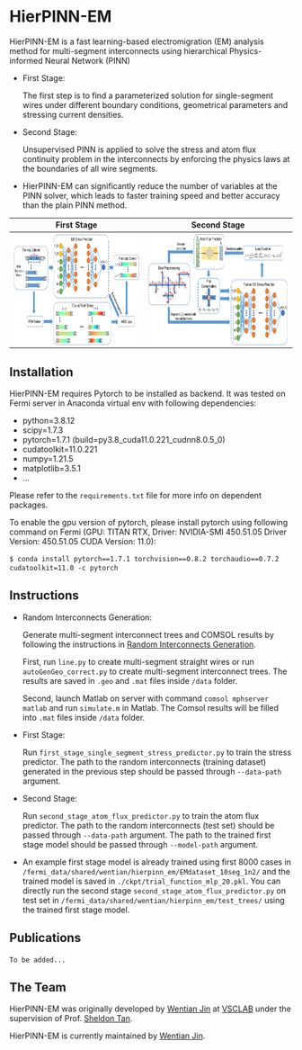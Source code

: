 # HierPINN-EM

HierPINN-EM is a fast learning-based electromigration (EM) analysis method for multi-segment interconnects using hierarchical Physics-informed Neural Network (PINN)

- First Stage:

  The first step is to find a parameterized solution for single-segment wires under different boundary conditions, geometrical parameters and stressing current densities.

- Second Stage:
  
  Unsupervised PINN is applied to solve the stress and atom flux continuity problem in the interconnects by enforcing the physics laws at the boundaries of all wire segments.

- HierPINN-EM can significantly reduce the number of variables at the PINN solver, which leads to faster training speed and better accuracy than the plain PINN method.

First Stage | Second Stage
:-----:|:-----:
<img align="middle" src="./assets/stress_predictor_model.png" alt="first stage"  height=200/> | <img align="middle" src="./assets/flux_predictor_model.png" alt="second stage"  height=200/>


## Installation

HierPINN-EM requires Pytorch to be installed as backend. It was tested on Fermi server in Anaconda virtual env with following dependencies:

- python=3.8.12
- scipy=1.7.3
- pytorch=1.7.1 (build=py3.8_cuda11.0.221_cudnn8.0.5_0)
- cudatoolkit=11.0.221
- numpy=1.21.5
- matplotlib=3.5.1
- ...

Please refer to the `requirements.txt` file for more info on dependent packages.

To enable the gpu version of pytorch, please install pytorch using following command on Fermi (GPU: TITAN RTX, Driver: NVIDIA-SMI 450.51.05  Driver Version: 450.51.05  CUDA Version: 11.0):
```
$ conda install pytorch==1.7.1 torchvision==0.8.2 torchaudio==0.7.2 cudatoolkit=11.0 -c pytorch
```

## Instructions
- Random Interconnects Generation:

  Generate multi-segment interconnect trees and COMSOL results by following the instructions in [Random Interconnects Generation](https://github.com/wtjin1992/Random_Interconnects_Gen).
  
  First, run `line.py` to create multi-segment straight wires or run `autoGenGeo_correct.py` to create multi-segment interconnect trees. The results are saved in `.geo` and `.mat` files inside `/data` folder.

  Second, launch Matlab on server with command `comsol mphserver matlab` and run `simulate.m` in Matlab. The Comsol results will be filled into `.mat` files inside `/data` folder.

- First Stage:

  Run `first_stage_single_segment_stress_predictor.py` to train the stress predictor. The path to the random interconnects (training dataset) generated in the previous step should be passed through `--data-path` argument.

- Second Stage:

  Run `second_stage_atom_flux_predictor.py` to train the atom flux predictor. The path to the random interconnects (test set) should be passed through `--data-path` argument. The path to the trained first stage model should be passed through `--model-path` argument.

- An example first stage model is already trained using first 8000 cases in `/fermi_data/shared/wentian/hierpinn_em/EMdataset_10seg_1n2/` and the trained model is saved in `./ckpt/trial_function_mlp_20.pkl`. You can directly run the second stage `second_stage_atom_flux_predictor.py` on test set in `/fermi_data/shared/wentian/hierpinn_em/test_trees/` using the trained first stage model.

## Publications

```
To be added...
```

## The Team

HierPINN-EM was originally developed by [Wentian Jin](https://vsclab.ece.ucr.edu/people/wentian-jin) at [VSCLAB](https://vsclab.ece.ucr.edu/VSCLAB) under the supervision of Prof. [Sheldon Tan](https://profiles.ucr.edu/app/home/profile/sheldont).

HierPINN-EM is currently maintained by [Wentian Jin](https://vsclab.ece.ucr.edu/people/wentian-jin).

